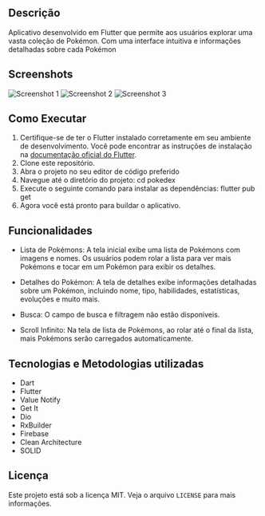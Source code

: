 
## Descrição

Aplicativo desenvolvido em Flutter que permite aos usuários explorar uma vasta coleção de Pokémon. Com uma interface intuitiva e informações detalhadas sobre cada Pokémon


## Screenshots

![Screenshot 1](https://i.postimg.cc/mcrfkQTQ/Screenshot-1684532466.png)
![Screenshot 2](https://i.postimg.cc/VSHyCdN2/Screenshot-1684532474.png)
![Screenshot 3](https://i.postimg.cc/mzcvNBzk/Screenshot-1684532479.png)

## Como Executar

1. Certifique-se de ter o Flutter instalado corretamente em seu ambiente de desenvolvimento. Você pode encontrar as instruções de instalação na [documentação oficial do Flutter](https://flutter.dev/docs/get-started/install).
2. Clone este repositório.
3. Abra o projeto no seu editor de código preferido
4. Navegue até o diretório do projeto: cd pokedex
5. Execute o seguinte comando para instalar as dependências: flutter pub get
6. Agora você está pronto para buildar o aplicativo.
## Funcionalidades

- Lista de Pokémons: A tela inicial exibe uma lista de Pokémons com imagens e nomes. Os usuários podem rolar a  lista para ver mais Pokémons e tocar em um Pokémon para exibir os detalhes.
- Detalhes do Pokémon: A tela de detalhes exibe informações detalhadas sobre um Pokémon, incluindo nome, tipo, habilidades, estatísticas, evoluções e muito mais.

- Busca: O campo de busca e filtragem não estão disponiveis.
- Scroll Infinito: Na tela de lista de Pokémons, ao rolar até o final da lista, mais Pokémons serão carregados automaticamente.

## Tecnologias e Metodologias utilizadas

- Dart
- Flutter
- Value Notify
- Get It
- Dio
- RxBuilder
- Firebase
- Clean Architecture
- SOLID

## Licença

Este projeto está sob a licença MIT. Veja o arquivo `LICENSE` para mais informações.
